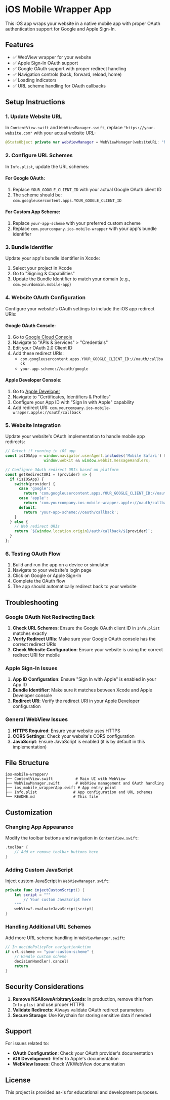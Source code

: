 # iOS Mobile Wrapper App

This iOS app wraps your website in a native mobile app with proper OAuth authentication support for Google and Apple Sign-In.

## Features

- ✅ WebView wrapper for your website
- ✅ Apple Sign-In OAuth support
- ✅ Google OAuth support with proper redirect handling
- ✅ Navigation controls (back, forward, reload, home)
- ✅ Loading indicators
- ✅ URL scheme handling for OAuth callbacks

## Setup Instructions

### 1. Update Website URL

In `ContentView.swift` and `WebViewManager.swift`, replace `"https://your-website.com"` with your actual website URL:

```swift
@StateObject private var webViewManager = WebViewManager(websiteURL: "https://yourdomain.com")
```

### 2. Configure URL Schemes

In `Info.plist`, update the URL schemes:

#### For Google OAuth:
1. Replace `YOUR_GOOGLE_CLIENT_ID` with your actual Google OAuth client ID
2. The scheme should be: `com.googleusercontent.apps.YOUR_GOOGLE_CLIENT_ID`

#### For Custom App Scheme:
1. Replace `your-app-scheme` with your preferred custom scheme
2. Replace `com.yourcompany.ios-mobile-wrapper` with your app's bundle identifier

### 3. Bundle Identifier

Update your app's bundle identifier in Xcode:
1. Select your project in Xcode
2. Go to "Signing & Capabilities"
3. Update the Bundle Identifier to match your domain (e.g., `com.yourdomain.mobile-app`)

### 4. Website OAuth Configuration

Configure your website's OAuth settings to include the iOS app redirect URIs:

#### Google OAuth Console:
1. Go to [Google Cloud Console](https://console.cloud.google.com/)
2. Navigate to "APIs & Services" > "Credentials"
3. Edit your OAuth 2.0 Client ID
4. Add these redirect URIs:
   - `com.googleusercontent.apps.YOUR_GOOGLE_CLIENT_ID://oauth/callback`
   - `your-app-scheme://oauth/google`

#### Apple Developer Console:
1. Go to [Apple Developer](https://developer.apple.com/)
2. Navigate to "Certificates, Identifiers & Profiles"
3. Configure your App ID with "Sign In with Apple" capability
4. Add redirect URI: `com.yourcompany.ios-mobile-wrapper.apple://oauth/callback`

### 5. Website Integration

Update your website's OAuth implementation to handle mobile app redirects:

```javascript
// Detect if running in iOS app
const isIOSApp = window.navigator.userAgent.includes('Mobile Safari') && 
                 window.webkit && window.webkit.messageHandlers;

// Configure OAuth redirect URIs based on platform
const getRedirectURI = (provider) => {
  if (isIOSApp) {
    switch(provider) {
      case 'google':
        return 'com.googleusercontent.apps.YOUR_GOOGLE_CLIENT_ID://oauth/callback';
      case 'apple':
        return 'com.yourcompany.ios-mobile-wrapper.apple://oauth/callback';
      default:
        return 'your-app-scheme://oauth/callback';
    }
  } else {
    // Web redirect URIs
    return `${window.location.origin}/auth/callback/${provider}`;
  }
};
```

### 6. Testing OAuth Flow

1. Build and run the app on a device or simulator
2. Navigate to your website's login page
3. Click on Google or Apple Sign-In
4. Complete the OAuth flow
5. The app should automatically redirect back to your website

## Troubleshooting

### Google OAuth Not Redirecting Back

1. **Check URL Schemes**: Ensure the Google OAuth client ID in `Info.plist` matches exactly
2. **Verify Redirect URIs**: Make sure your Google OAuth console has the correct redirect URIs
3. **Check Website Configuration**: Ensure your website is using the correct redirect URI for mobile

### Apple Sign-In Issues

1. **App ID Configuration**: Ensure "Sign In with Apple" is enabled in your App ID
2. **Bundle Identifier**: Make sure it matches between Xcode and Apple Developer console
3. **Redirect URI**: Verify the redirect URI in your Apple Developer configuration

### General WebView Issues

1. **HTTPS Required**: Ensure your website uses HTTPS
2. **CORS Settings**: Check your website's CORS configuration
3. **JavaScript**: Ensure JavaScript is enabled (it is by default in this implementation)

## File Structure

```
ios-mobile-wrapper/
├── ContentView.swift          # Main UI with WebView
├── WebViewManager.swift       # WebView management and OAuth handling
├── ios_mobile_wrapperApp.swift # App entry point
├── Info.plist                # App configuration and URL schemes
└── README.md                 # This file
```

## Customization

### Changing App Appearance

Modify the toolbar buttons and navigation in `ContentView.swift`:

```swift
.toolbar {
    // Add or remove toolbar buttons here
}
```

### Adding Custom JavaScript

Inject custom JavaScript in `WebViewManager.swift`:

```swift
private func injectCustomScript() {
    let script = """
        // Your custom JavaScript here
    """
    webView?.evaluateJavaScript(script)
}
```

### Handling Additional URL Schemes

Add more URL scheme handling in `WebViewManager.swift`:

```swift
// In decidePolicyFor navigationAction
if url.scheme == "your-custom-scheme" {
    // Handle custom scheme
    decisionHandler(.cancel)
    return
}
```

## Security Considerations

1. **Remove NSAllowsArbitraryLoads**: In production, remove this from `Info.plist` and use proper HTTPS
2. **Validate Redirects**: Always validate OAuth redirect parameters
3. **Secure Storage**: Use Keychain for storing sensitive data if needed

## Support

For issues related to:
- **OAuth Configuration**: Check your OAuth provider's documentation
- **iOS Development**: Refer to Apple's documentation
- **WebView Issues**: Check WKWebView documentation

## License

This project is provided as-is for educational and development purposes. 
